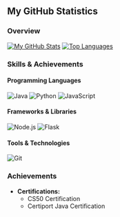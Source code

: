 ## My GitHub Statistics

### Overview
[![My GitHub Stats](https://github-readme-stats.vercel.app/api?username=cheezypotatoes&show_icons=true&theme=tokyonight&hide_rank=true)](https://github.com/cheezypotatoes) 
[![Top Languages](https://github-readme-stats.vercel.app/api/top-langs/?username=cheezypotatoes&layout=donut-vertical&theme=tokyonight)](https://github.com/cheezypotatoes)

### Skills & Achievements
#### Programming Languages
![Java](https://img.shields.io/badge/Java-ED8B00?style=flat-square&logo=java&logoColor=white)
![Python](https://img.shields.io/badge/Python-3776AB?style=flat-square&logo=python&logoColor=white)
![JavaScript](https://img.shields.io/badge/JavaScript-F7DF1E?style=flat-square&logo=javascript&logoColor=black)

#### Frameworks & Libraries
![Node.js](https://img.shields.io/badge/Node.js-8CC84B?style=flat-square&logo=node.js&logoColor=white)
![Flask](https://img.shields.io/badge/Flask-000000?style=flat-square&logo=flask&logoColor=white)

#### Tools & Technologies
![Git](https://img.shields.io/badge/Git-F05032?style=flat-square&logo=git&logoColor=white)


### Achievements
- **Certifications:**
  - CS50 Certification
  - Certiport Java Certification
